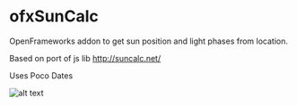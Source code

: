 # ofxSunCalc
OpenFrameworks addon to get sun position and light phases from location.

Based on port of js lib http://suncalc.net/ 

Uses Poco Dates


![alt text](https://farm4.staticflickr.com/3712/20077028196_d264060fbd_o.png "Example Screenshot")
